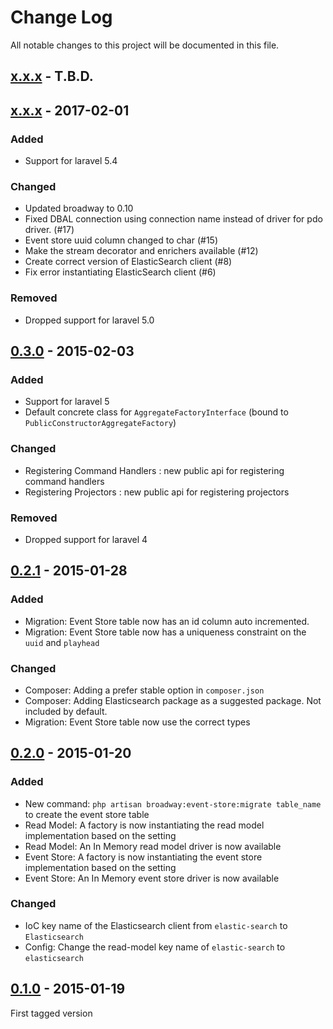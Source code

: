 # Change Log
All notable changes to this project will be documented in this file.

## [x.x.x]() - T.B.D.

## [x.x.x]() - 2017-02-01

### Added

- Support for laravel 5.4

### Changed

- Updated broadway to 0.10
- Fixed DBAL connection using connection name instead of driver for pdo driver. (#17)
- Event store uuid column changed to char (#15)
- Make the stream decorator and enrichers available (#12)
- Create correct version of ElasticSearch client (#8)
- Fix error instantiating ElasticSearch client (#6)

### Removed 

- Dropped support for laravel 5.0

## [0.3.0](https://github.com/nWidart/Laravel-broadway/releases/tag/0.3.0) - 2015-02-03

### Added

- Support for laravel 5
- Default concrete class for `AggregateFactoryInterface` (bound to `PublicConstructorAggregateFactory`)

### Changed

- Registering Command Handlers : new public api for registering command handlers
- Registering Projectors : new public api for registering projectors

### Removed 

- Dropped support for laravel 4

## [0.2.1](https://github.com/nWidart/Laravel-broadway/releases/tag/0.2.1) - 2015-01-28

### Added

- Migration: Event Store table now has an id column auto incremented. 
- Migration: Event Store table now has a uniqueness constraint on the `uuid` and `playhead`

### Changed

- Composer: Adding a prefer stable option in `composer.json`
- Composer: Adding Elasticsearch package as a suggested package. Not included by default.
- Migration: Event Store table now use the correct types


## [0.2.0](https://github.com/nWidart/Laravel-broadway/releases/tag/0.2) - 2015-01-20

### Added

- New command: `php artisan broadway:event-store:migrate table_name` to create the event store table
- Read Model: A factory is now instantiating the read model implementation based on the setting
- Read Model: An In Memory read model driver is now available
- Event Store: A factory is now instantiating the event store implementation based on the setting
- Event Store: An In Memory event store driver is now available

### Changed

- IoC key name of the Elasticsearch client from `elastic-search` to `Elasticsearch`
- Config: Change the read-model key name of `elastic-search` to `elasticsearch`


## [0.1.0](https://github.com/nWidart/Laravel-broadway/releases/tag/0.1) - 2015-01-19

First tagged version

